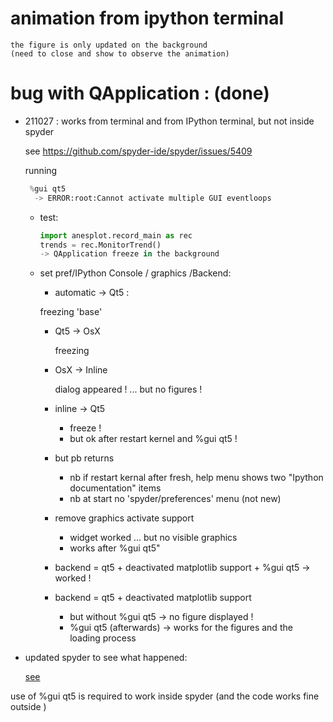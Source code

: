 # animation from ipython terminal
    the figure is only updated on the background
    (need to close and show to observe the animation)


# bug with QApplication : (done)

- 211027 : works from terminal and  from IPython terminal, but not inside spyder

  see https://github.com/spyder-ide/spyder/issues/5409

  running

  ```python
   %gui qt5
    -> ERROR:root:Cannot activate multiple GUI eventloops
  ```

  - test:

    ```python
    import anesplot.record_main as rec
    trends = rec.MonitorTrend()
    -> QApplication freeze in the background
    ```

  - set pref/IPython Console / graphics /Backend:

    -  automatic -> Qt5 :

      freezing 'base'

    - Qt5 -> OsX

      freezing

    - OsX -> Inline

      dialog appeared ! ... but no figures !

    - inline -> Qt5

      - freeze !
      - but ok after restart kernel and %gui qt5 !

    - but pb returns

      - nb if restart kernal after fresh, help menu shows two "Ipython documentation" items
      - nb at start no 'spyder/preferences' menu (not new)

    - remove graphics activate support

      - widget worked ... but no visible graphics
      - works after %gui qt5"

    - backend = qt5 + deactivated matplotlib support + %gui qt5 -> worked !

    - backend = qt5 + deactivated matplotlib support

      - but without %gui qt5 -> no figure displayed !
      - %gui qt5 (afterwards) -> works for the figures and the loading process

- updated spyder to see what happened:

  [see](https://stackoverflow.com/questions/69704561/cannot-update-spyder-5-1-5-on-new-anaconda-install)

use of %gui qt5 is required to work inside spyder (and the code works fine outside )
